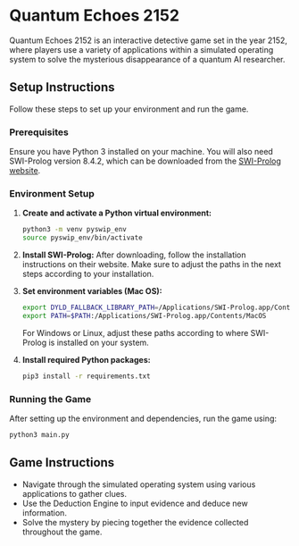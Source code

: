 # Quantum Echoes 2152

Quantum Echoes 2152 is an interactive detective game set in the year 2152, where players use a variety of applications within a simulated operating system to solve the mysterious disappearance of a quantum AI researcher.

## Setup Instructions

Follow these steps to set up your environment and run the game.

### Prerequisites

Ensure you have Python 3 installed on your machine. You will also need SWI-Prolog version 8.4.2, which can be downloaded from the [SWI-Prolog website](http://www.swi-prolog.org/Download.html).

### Environment Setup

1. **Create and activate a Python virtual environment:**
   ```bash
   python3 -m venv pyswip_env
   source pyswip_env/bin/activate
   ```

2. **Install SWI-Prolog:**
   After downloading, follow the installation instructions on their website. Make sure to adjust the paths in the next steps according to your installation.

3. **Set environment variables (Mac OS):**
   ```bash
   export DYLD_FALLBACK_LIBRARY_PATH=/Applications/SWI-Prolog.app/Contents/Frameworks
   export PATH=$PATH:/Applications/SWI-Prolog.app/Contents/MacOS
   ```

   For Windows or Linux, adjust these paths according to where SWI-Prolog is installed on your system.

4. **Install required Python packages:**
   ```bash
   pip3 install -r requirements.txt
   ```

### Running the Game

After setting up the environment and dependencies, run the game using:

```bash
python3 main.py
```

## Game Instructions

- Navigate through the simulated operating system using various applications to gather clues.
- Use the Deduction Engine to input evidence and deduce new information.
- Solve the mystery by piecing together the evidence collected throughout the game.
